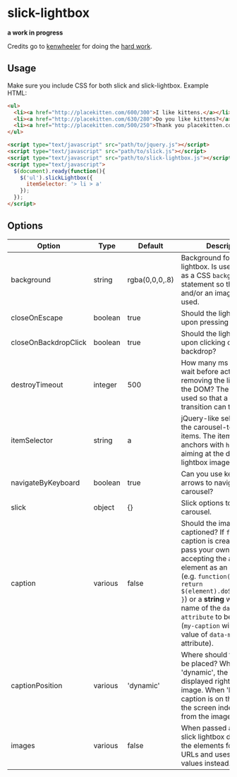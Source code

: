 # slick-lightbox

**a work in progress**

Credits go to [kenwheeler](https://github.com/kenwheeler) for doing the [hard work](https://github.com/kenwheeler/slick).

## Usage

Make sure you include CSS for both slick and slick-lightbox. Example HTML:

```html
<ul>
  <li><a href="http://placekitten.com/600/300">I like kittens.</a></li>
  <li><a href="http://placekitten.com/630/280">Do you like kittens?</a></li>
  <li><a href="http://placekitten.com/500/250">Thank you placekitten.com.</a></li>
</ul>

<script type="text/javascript" src="path/to/jquery.js"></script>
<script type="text/javascript" src="path/to/slick.js"></script>
<script type="text/javascript" src="path/to/slick-lightbox.js"></script>
<script type="text/javascript">
  $(document).ready(function(){
    $('ul').slickLightbox({
      itemSelector: '> li > a'
    });
  });
</script>
```

## Options

Option               | Type    | Default        | Description
------               | ----    | -------        | -----------
background           | string  | rgba(0,0,0,.8) | Background for the lightbox. Is used directly as a CSS `background` statement so that color and/or an image can be used.
closeOnEscape        | boolean | true           | Should the lightbox close upon pressing ESC?
closeOnBackdropClick | boolean | true           | Should the lightbox close upon clicking on backdrop?
destroyTimeout       | integer | 500            | How many ms should we wait before actually removing the lightbox from the DOM? The default is used so that a 0.5s opacity transition can take place.
itemSelector         | string  | a              | jQuery-like selector for the carousel-to-create items. The items should be anchors with `href` attribute aiming at the desired lightbox image.
navigateByKeyboard   | boolean | true           | Can you use keyboard arrows to navigate the carousel?
slick                | object  | {}             | Slick options to pass to the carousel.
caption              | various | false          | Should the images be captioned? If `false`, no caption is created. You can pass your own **function** accepting the anchor element as an attribute (e.g. `function(element) { return $(element).doSomething(); }`) or a **string** with the name of the `data-attribute` to be fetched (`my-caption` will get the value of `data-my-caption` attribute).
captionPosition      | various | 'dynamic'      | Where should the caption be placed? When set to 'dynamic', the caption is displayed right under the image. When 'bottom', the caption is on the bottom of the screen independent from the image size.
images               | various | false          | When passed an array, slick lightbox doesn't scan the elements for image URLs and uses array's values instead.
